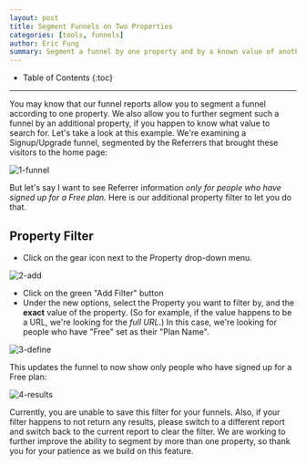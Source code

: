 ```yaml
---
layout: post
title: Segment Funnels on Two Properties
categories: [tools, funnels]
author: Eric Fung
summary: Segment a funnel by one property and by a known value of another property.
---
```

* Table of Contents
{:toc}
* * *

You may know that our funnel reports allow you to segment a funnel according to one property. We also allow you to further segment such a funnel by an additional property, if you happen to know what value to search for. Let's take a look at this example. We're examining a Signup/Upgrade funnel, segmented by the Referrers that brought these visitors to the home page:

![1-funnel][ss1]

But let's say I want to see Referrer information _only for people who have signed up for a Free plan._ Here is our additional property filter to let you do that.


## Property Filter

* Click on the gear icon next to the Property drop-down menu.

![2-add][ss2]

* Click on the green "Add Filter" button
* Under the new options, select the Property you want to filter by, and the **exact** value of the property. (So for example, if the value happens to be a URL, we're looking for the *full URL*.) In this case, we're looking for people who have "Free" set as their "Plan Name".

![3-define][ss3]

This updates the funnel to now show only people who have signed up for a Free plan:

![4-results][ss4]

Currently, you are unable to save this filter for your funnels. Also, if your filter happens to not return any results, please switch to a different report and switch back to the current report to clear the filter. We are working to further improve the ability to segment by more than one property, so thank you for your patience as we build on this feature.

[ss1]: https://s3.amazonaws.com/kissmetrics-support-files/assets/how-tos/segment-funnels-two-properties/1-funnel.png
[ss2]: https://s3.amazonaws.com/kissmetrics-support-files/assets/how-tos/segment-funnels-two-properties/2-add.png
[ss3]: https://s3.amazonaws.com/kissmetrics-support-files/assets/how-tos/segment-funnels-two-properties/3-define.png
[ss4]: https://s3.amazonaws.com/kissmetrics-support-files/assets/how-tos/segment-funnels-two-properties/4-results.png